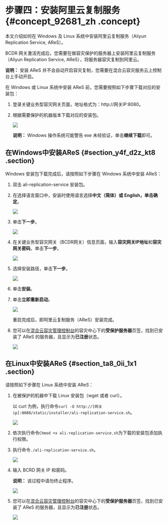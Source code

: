 # 步骤四：安装阿里云复制服务 {#concept_92681_zh .concept}

本文介绍如何在 Windows 及 Linux 系统中安装阿里云复制服务（Aliyun Replication Service, AReS）。

BCDR 网关激活完成后，您需要在做容灾保护的服务器上安装阿里云复制服务（Aliyun Replication Service, AReS），将服务器容灾复制到阿里云。

**说明：** 安装 AReS 并不会自动开启容灾复制，您需要在混合云容灾服务云上控制台上手动开启。

在 Windows 或 Linux 系统中安装 AReS 前，您需要按照如下步骤下载对应的安装包：

1.  登录关键业务型容灾网关页面，地址格式为：http://网关IP:8080。
2.  根据需要保护的机器版本下载对应的安装包。

    ![](images/47197_zh-CN.tif)

    **说明：** Windows 操作系统可能警告 exe 未经验证，单击**继续下载**即可。


## 在Windows中安装AReS {#section_y4f_d2z_kt8 .section}

Windows 安装包下载完成后，请按照如下步骤在 Windows 系统中安装 AReS：

1.  双击 ali-replication-service 安装包。
2.  在选择语言窗口中，安装时使用语言选择**中文（简体）**或 **English**，单击**确定**。

    ![](http://static-aliyun-doc.oss-cn-hangzhou.aliyuncs.com/assets/img/64155/155805606433670_zh-CN.png)

3.  单击**下一步**。

    ![](http://static-aliyun-doc.oss-cn-hangzhou.aliyuncs.com/assets/img/64155/155805606433672_zh-CN.png)

4.  在关键业务型容灾网关（BCDR网关）信息页面，输入**容灾网关IP地址**和**容灾网关密码**，单击**下一步**。

    ![](http://static-aliyun-doc.oss-cn-hangzhou.aliyuncs.com/assets/img/64155/155805606433673_zh-CN.png)

5.  选择安装路径，单击**下一步**。

    ![](http://static-aliyun-doc.oss-cn-hangzhou.aliyuncs.com/assets/img/64155/155805606433676_zh-CN.jpg)

6.  单击**安装**。
7.  单击**立即重新启动**。

    ![](http://static-aliyun-doc.oss-cn-hangzhou.aliyuncs.com/assets/img/64155/155805606433678_zh-CN.jpg)

    重启完成后，即阿里云复制服务（AReS）安装完成。

8.  您可以在[混合云容灾管理控制台](https://hdr.console.aliyun.com)的容灾中心下的**受保护服务器**页签，找到已安装了 AReS 的服务器，且显示为**已注册**状态。

    ![](http://static-aliyun-doc.oss-cn-hangzhou.aliyuncs.com/assets/img/64155/155805606433683_zh-CN.jpg)


## 在Linux中安装AReS {#section_ta8_0ii_1x1 .section}

请按照如下步骤在 Linux 系统中安装 AReS：

1.  在被保护的机器中下载 Linux 安装包（wget 或者 curl）。

    以 curl 为例，执行命令`curl -O http://[网关ip]:8080/static/installer/ali-replication-service.sh`。

    ![](images/47201_zh-CN.tif)

2.  依次执行命令`Chmod +x ali-replication-service.sh`为下载的安装包添加执行权限。
3.  执行命令`./ali-replication-service.sh`。

    ![](images/47202_zh-CN.tif)

4.  输入 BCRD 网关 IP 和密码。

    **说明：** 该过程中请勿终止程序。

    ![](http://static-aliyun-doc.oss-cn-hangzhou.aliyuncs.com/assets/img/64155/155805606447207_zh-CN.jpg)

5.  您可以在[混合云容灾管理控制台](https://hdr.console.aliyun.com)的容灾中心下的**受保护服务器**页签，找到已安装了 AReS 的服务器，且显示为**已注册**状态。

    ![](http://static-aliyun-doc.oss-cn-hangzhou.aliyuncs.com/assets/img/64155/155805606447209_zh-CN.jpg)


